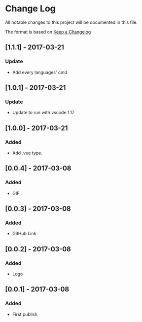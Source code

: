# Change Log
All notable changes to this project will be documented in this file.

The format is based on [Keep a Changelog](http://keepachangelog.com/)

## [1.1.1] - 2017-03-21
### Update
- Add every languages' cmd

## [1.0.1] - 2017-03-21
### Update
- Update to run with vscode 1.17

## [1.0.0] - 2017-03-21
### Added
- Add .vue type.

## [0.0.4] - 2017-03-08
### Added
- GIF

## [0.0.3] - 2017-03-08
### Added
- GitHub Link

## [0.0.2] - 2017-03-08
### Added
- Logo

## [0.0.1] - 2017-03-08
### Added
- First publish
